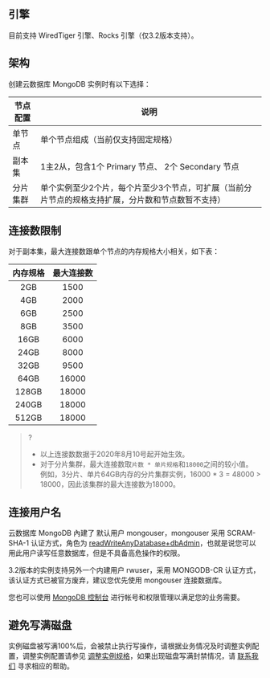 ## 引擎
目前支持 WiredTiger 引擎、Rocks 引擎（仅3.2版本支持）。

## 架构
创建云数据库 MongoDB 实例时有以下选择：

| 节点配置 |                          说明                          |
| ------ | ---------------------------------------------------- |
|  单节点  | 单个节点组成（当前仅支持固定规格） |
|  副本集  | 1主2从，包含1个 Primary 节点、 2个 Secondary 节点 |
| 分片集群 |    单个实例至少2个片，每个片至少3个节点，可扩展（当前分片节点的规格支持扩展，分片数和节点数暂不支持）   |

## 连接数限制
对于副本集，最大连接数跟单个节点的内存规格大小相关，如下表：

| 内存规格 | 最大连接数 |
| :------: | :--------: |
|   2GB    |    1500    |
|   4GB    |    2000    |
|   6GB    |    2500    |
|   8GB    |    3500    |
|   16GB   |    6000    |
|   24GB   |    8000    |
|   32GB   |    9500    |
|   64GB   |   16000    |
|  128GB   |   18000    |
|  240GB   |   18000    |
|  512GB   |   18000    |

>?
>- 以上连接数数据于2020年8月10号起开始生效。
>- 对于分片集群，最大连接数取`片数 * 单片规格`和`18000`之间的较小值。
>例如，3分片、单片64GB内存的分片集群实例，16000 * 3 = 48000 > 18000，因此该集群的最大连接数为18000。

## 连接用户名
云数据库 MongoDB 內建了 默认用户 mongouser，mongouser 采用 SCRAM-SHA-1 认证方式，角色为 [readWriteAnyDatabase+dbAdmin](https://docs.mongodb.org/v3.0/reference/built-in-roles/)，也就是说您可以用此用户读写任意数据库，但是不具备高危操作的权限。

3.2版本的实例支持另外一个内建用户 rwuser，采用 MONGODB-CR 认证方式，该认证方式已被官方废弃，建议您优先使用 mongouser 连接数据库。

您也可以使用 [MongoDB 控制台](https://console.cloud.tencent.com/mongodb) 进行帐号和权限管理以满足您的业务需要。


## 避免写满磁盘
实例磁盘被写满100%后，会被禁止执行写操作，请根据业务情况及时调整实例配置，调整实例配置请参见 [调整实例规格](https://cloud.tencent.com/document/product/240/19911)，如果出现磁盘写满封禁情况，请 [联系我们](https://cloud.tencent.com/about/connect) 寻求相应的帮助。
